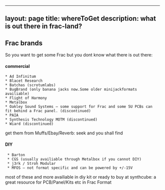 

---
layout: page
title: whereToGet
description: what is out there in frac-land?
---


</b>

## Frac brands


So you want to get some Frac but you dont know what there is out there:

#### commercial


    * Ad Infinitum
    * Blacet Research
    * Batchas (scrotumlabs)
    * BugBrand (only banana jacks now.Some older minijackformats availiable)
    * Flight of Harmony
    * Metalbox
    * Oakley Sound Systems – some support for Frac and some 5U PCBs can fit behind a Frac panel. (discontinued)
    * PAIA 
    * Synthesis Technology MOTM (discontinued)
    * Wiard (discontinued)
    
   
 get them from Muffs/Ebay/Reverb: seek and you shall find
   
   
   
#### DIY
   
     * Barton
     * CGS (usually availiable through Metalbox if you cannot DIY)
     * j3rk / Stroh Modular
     * MFOS – not format specific and can be powered by +/-15V
 
 
most of these and more availiable in diy kit or ready to buy at synthcube: 
a great resource for PCB/Panel/Kits etc in Frac Format  




